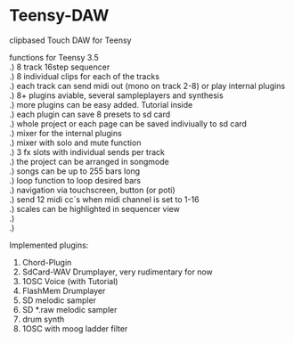 # Teensy-DAW
 clipbased Touch DAW for Teensy

functions for Teensy 3.5  
.) 8 track 16step sequencer  
.) 8 individual clips for each of the tracks  
.) each track can send midi out (mono on track 2-8) or play internal plugins  
.) 8+ plugins aviable, several sampleplayers and synthesis  
.) more plugins can be easy added. Tutorial inside  
.) each plugin can save 8 presets to sd card  
.) whole project or each page can be saved indiviually to sd card  
.) mixer for the internal plugins  
.) mixer with solo and mute function  
.) 3 fx slots with individual sends per track  
.) the project can be arranged in songmode  
.) songs can be up to 255 bars long  
.) loop function to loop desired bars  
.) navigation via touchscreen, button (or poti)  
.) send 12 midi cc´s when midi channel is set to 1-16  
.) scales can be highlighted in sequencer view  
.)   
.)   
  
  
Implemented plugins:  
1) Chord-Plugin  
2) SdCard-WAV Drumplayer, very rudimentary for now   
3) 1OSC Voice  (with Tutorial)  
4) FlashMem Drumplayer  
5) SD melodic sampler  
6) SD *.raw melodic sampler  
7) drum synth  
8) 1OSC with moog ladder filter   
